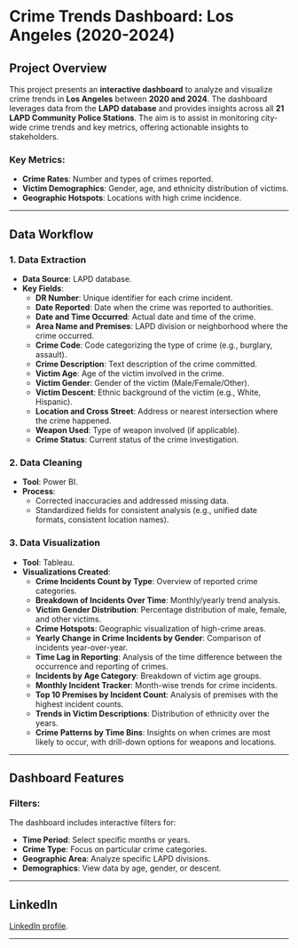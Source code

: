 # Crime Trends Dashboard: Los Angeles (2020-2024)

## Project Overview
This project presents an **interactive dashboard** to analyze and visualize crime trends in **Los Angeles** between **2020 and 2024**. The dashboard leverages data from the **LAPD database** and provides insights across all **21 LAPD Community Police Stations**. The aim is to assist in monitoring city-wide crime trends and key metrics, offering actionable insights to stakeholders.

### Key Metrics:
- **Crime Rates**: Number and types of crimes reported.
- **Victim Demographics**: Gender, age, and ethnicity distribution of victims.
- **Geographic Hotspots**: Locations with high crime incidence.

---

## Data Workflow

### 1. **Data Extraction**
- **Data Source**: LAPD database.
- **Key Fields**:
  - **DR Number**: Unique identifier for each crime incident.
  - **Date Reported**: Date when the crime was reported to authorities.
  - **Date and Time Occurred**: Actual date and time of the crime.
  - **Area Name and Premises**: LAPD division or neighborhood where the crime occurred.
  - **Crime Code**: Code categorizing the type of crime (e.g., burglary, assault).
  - **Crime Description**: Text description of the crime committed.
  - **Victim Age**: Age of the victim involved in the crime.
  - **Victim Gender**: Gender of the victim (Male/Female/Other).
  - **Victim Descent**: Ethnic background of the victim (e.g., White, Hispanic).
  - **Location and Cross Street**: Address or nearest intersection where the crime happened.
  - **Weapon Used**: Type of weapon involved (if applicable).
  - **Crime Status**: Current status of the crime investigation.

### 2. **Data Cleaning**
- **Tool**: Power BI.
- **Process**:
  - Corrected inaccuracies and addressed missing data.
  - Standardized fields for consistent analysis (e.g., unified date formats, consistent location names).

### 3. **Data Visualization**
- **Tool**: Tableau.
- **Visualizations Created**:
  - **Crime Incidents Count by Type**: Overview of reported crime categories.
  - **Breakdown of Incidents Over Time**: Monthly/yearly trend analysis.
  - **Victim Gender Distribution**: Percentage distribution of male, female, and other victims.
  - **Crime Hotspots**: Geographic visualization of high-crime areas.
  - **Yearly Change in Crime Incidents by Gender**: Comparison of incidents year-over-year.
  - **Time Lag in Reporting**: Analysis of the time difference between the occurrence and reporting of crimes.
  - **Incidents by Age Category**: Breakdown of victim age groups.
  - **Monthly Incident Tracker**: Month-wise trends for crime incidents.
  - **Top 10 Premises by Incident Count**: Analysis of premises with the highest incident counts.
  - **Trends in Victim Descriptions**: Distribution of ethnicity over the years.
  - **Crime Patterns by Time Bins**: Insights on when crimes are most likely to occur, with drill-down options for weapons and locations.

---

## Dashboard Features

### Filters:
The dashboard includes interactive filters for:
- **Time Period**: Select specific months or years.
- **Crime Type**: Focus on particular crime categories.
- **Geographic Area**: Analyze specific LAPD divisions.
- **Demographics**: View data by age, gender, or descent.

---

## LinkedIn
[LinkedIn profile](https://www.linkedin.com/in/verseelia-periyanayagi-bb405725b).

---

